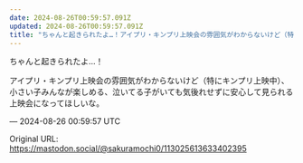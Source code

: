 ```yaml
---
date: 2024-08-26T00:59:57.091Z
updated: 2024-08-26T00:59:57.091Z
title: "ちゃんと起きられたよ…！アイプリ・キンプリ上映会の雰囲気がわからないけど（特にキ[...]"
---
```


<p>ちゃんと起きられたよ…！</p><p>アイプリ・キンプリ上映会の雰囲気がわからないけど（特にキンプリ上映中）、小さい子みんなが楽しめる、泣いてる子がいても気後れせずに安心して見られる上映会になってほしいな。</p>

&mdash; 2024-08-26 00:59:57 UTC

Original URL: https://mastodon.social/@sakuramochi0/113025613633402395

